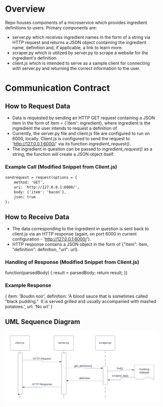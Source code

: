 # Overview

Repo houses components of a microservice which provides ingredient definitions to users. Primary components are:
- server.py which receives ingredient names in the form of a string via HTTP request and returns a JSON object containing the ingredient name, definition and, if applicable, a link to learn more.
- scraper.py which is utilized by server.py to scrape a website for the ingredient's definition.
- client.js which is intended to serve as a sample client for connecting with server.py and returning the correct information to the user.

# Communication Contract

## How to Request Data

- Data is requested by sending an HTTP GET request containing a JSON item in the form of item = {'item': ingredient}, where ingredient is the ingredient the user intends to request a definition of.
- Currently, the server.py file and client.js file are configured to run on 6000, locally. Client.js is configured to send the request to 'http://127.0.0.1:6000/' via its function _ingredient_request()_.
- The ingredient in question can be passed to _ingredient_request()_ as a string, the function will create a JSON object itself.

### Example Call (Modified Snippet from Client.js)

	sendrequest = request(options = {
		method: 'GET',
		uri: 'http://127.0.0.1:6000/',
		body: {'item': 'bacon'},
		json: true
	};

## How to Receive Data

- The data corresponding to the ingredient in question is sent back to client.js via an HTTP response (again, on port 6000 in current configuration - 'http://127.0.0.1:6000/').
- HTTP response contains a JSON object in the form of {"item": item, "definition": definition, "url": url}.

### Handling of Response (Modified Snippet from Client.js)
function(parsedBody) {
			result = parsedBody;
			return result;
		})

### Example Response
{
  item: 'Boudin noir',
  definition: 'A blood sauce that is sometimes called “black pudding.”  It is served grilled and usually accompanied with mashed potatoes.',
  url: 'No url'
}

## UML Sequence Diagram
![UML Diagram](media/ingredient-ms_uml-diagram.png)
